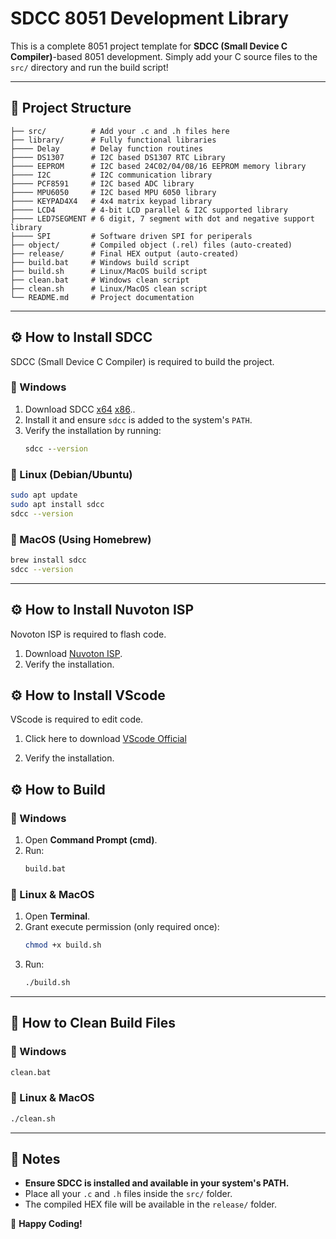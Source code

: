# SDCC 8051 Development Library

This is a complete 8051 project template for **SDCC (Small Device C Compiler)**-based 8051 development. Simply add your C source files to the `src/` directory and run the build script!

---

## 📂 **Project Structure**
```
├── src/          # Add your .c and .h files here
├── library/      # Fully functional libraries
├──── Delay       # Delay function routines
├──── DS1307      # I2C based DS1307 RTC Library
├──── EEPROM      # I2C based 24C02/04/08/16 EEPROM memory library
├──── I2C         # I2C communication library
├──── PCF8591     # I2C based ADC library
├──── MPU6050     # I2C based MPU 6050 library
├──── KEYPAD4X4   # 4x4 matrix keypad library
├──── LCD4        # 4-bit LCD parallel & I2C supported library
├──── LED7SEGMENT # 6 digit, 7 segment with dot and negative support library
├──── SPI         # Software driven SPI for periperals
├── object/       # Compiled object (.rel) files (auto-created)
├── release/      # Final HEX output (auto-created)
├── build.bat     # Windows build script
├── build.sh      # Linux/MacOS build script
├── clean.bat     # Windows clean script
├── clean.sh      # Linux/MacOS clean script
└── README.md     # Project documentation
```

---

## ⚙️ **How to Install SDCC**
SDCC (Small Device C Compiler) is required to build the project.

### **🔹 Windows**
1. Download SDCC [x64](https://sakthicontroller.com/buddykit/sdcc-4.5.0-x64-setup.exe) [x86](https://sakthicontroller.com/buddykit/sdcc-4.5.0-x86-setup.exe)..
2. Install it and ensure `sdcc` is added to the system's `PATH`.
3. Verify the installation by running:
   ```cmd
   sdcc --version
   ```
      
### **🔹 Linux (Debian/Ubuntu)**
```bash
sudo apt update
sudo apt install sdcc
sdcc --version
```

### **🔹 MacOS (Using Homebrew)**
```bash
brew install sdcc
sdcc --version
```

---

## ⚙️ **How to Install Nuvoton ISP**
Novoton ISP is required to flash code.

1. Download [Nuvoton ISP](https://sakthicontroller.com/buddykit/Nuvoton_COM_ISP_v7.17.exe).
2. Verify the installation.

## ⚙️ **How to Install VScode**
  VScode is required to edit code.

  1. Click here to download [VScode Official](https://code.visualstudio.com/sha/download?build=stable&os=win32-x64-user)

 2. Verify the installation.

   
## ⚙️ **How to Build**

### **🔹 Windows**
1. Open **Command Prompt (cmd)**.
2. Run:
   ```cmd
   build.bat
   ```

### **🔹 Linux & MacOS**
1. Open **Terminal**.
2. Grant execute permission (only required once):
   ```bash
   chmod +x build.sh
   ```
3. Run:
   ```bash
   ./build.sh
   ```

---

## 🧹 **How to Clean Build Files**

### **🔹 Windows**
```cmd
clean.bat
```

### **🔹 Linux & MacOS**
```bash
./clean.sh
```

---


## 📢 **Notes**
- **Ensure SDCC is installed and available in your system's PATH.**
- Place all your `.c` and `.h` files inside the `src/` folder.
- The compiled HEX file will be available in the `release/` folder.

🚀 **Happy Coding!**
